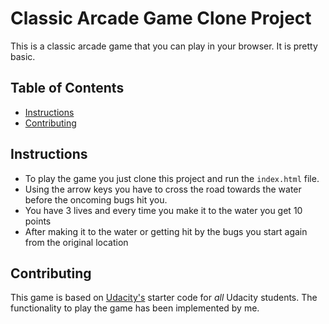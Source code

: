 # Classic Arcade Game Clone Project
This is a classic arcade game that you can play in your browser. It is pretty basic.
## Table of Contents

- [Instructions](#instructions)
- [Contributing](#contributing)

## Instructions

- To play the game you just clone this project and run the `index.html` file.
- Using the arrow keys you have to cross the road towards the water before the oncoming bugs hit you.
- You have 3 lives and every time you make it to the water you get 10 points
- After making it to the water or getting hit by the bugs you start again from the original location

## Contributing

This game is based on [Udacity's](https://github.com/udacity/frontend-nanodegree-arcade-game) starter code for _all_ Udacity students. The functionality to play the game has been implemented by me.
